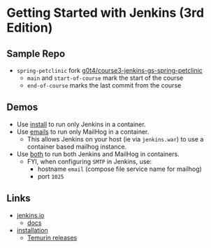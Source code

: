 # Getting Started with Jenkins (3rd Edition)

## Sample Repo

- `spring-petclinic` fork [g0t4/course3-jenkins-gs-spring-petclinic](//github.com/g0t4/course3-jenkins-gs-spring-petclinic)
  - `main` and `start-of-course` mark the start of the course
  - `end-of-course` marks the last commit from the course

## Demos

- Use [install](./install/compose.yaml) to run only Jenkins in a container.
- Use [emails](./emails/compose.yaml) to run only MailHog in a container.
  - This allows Jenkins on your host (ie via `jenkins.war`) to use a container based mailhog instance.
- Use [both](./both/compose.yaml) to run both Jenkins and MailHog in containers.
  - FYI, when configuring `SMTP` in Jenkins, use:
    - hostname `email` (compose file service name for mailhog)
    - port `1025`

## Links

- [jenkins.io](https://jenkins.io)
  - [docs](https://www.jenkins.io/doc/)
- [installation](https://www.jenkins.io/doc/book/installing/)
  - [Temurin releases](https://adoptium.net/temurin/releases/)
